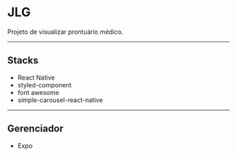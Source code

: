 # JLG

Projeto de visualizar prontuário médico.
___
## Stacks
 - React Native
 - styled-component
 - font awesome
 - simple-carousel-react-native
___
## Gerenciador
 - Expo
